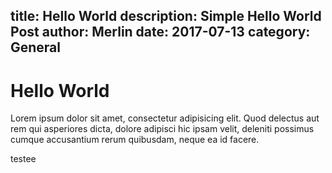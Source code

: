 title: Hello World
description: Simple Hello World Post
author: Merlin
date: 2017-07-13
category: General
---
# Hello World

Lorem ipsum dolor sit amet, consectetur adipisicing elit. Quod delectus aut rem qui asperiores dicta, dolore adipisci hic ipsam velit, deleniti possimus cumque accusantium rerum quibusdam, neque ea id facere.

testee